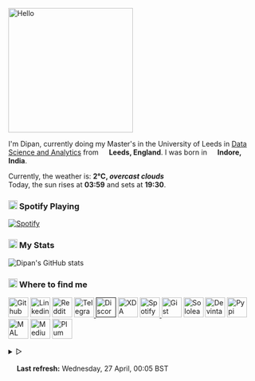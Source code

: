 <p><img alt="Hello" width="250px" src="https://i.imgur.com/Fihbexl.gif" /></p>
<p><codersrank-skills-chart username="themagicalmammal"></codersrank-skills-chart>
I&#39;m Dipan, currently doing my Master&#39;s in the University of Leeds in 
<a href="https://courses.leeds.ac.uk/i071/data-science-and-analytics-msc">Data Science and Analytics</a> 
from <img src="https://i.imgur.com/DPngeUJ.png" width="13"/> <b>Leeds, England</b>. 
I was born in <img src="https://i.imgur.com/DzzzpBo.png" width="13"/> <b>Indore, India</b>. </p>
<p><p>Currently, the weather is: <b> 2°C, 
   <i>overcast clouds</i></b><br>Today, the sun rises at <b>03:59</b> and sets at <b>19:30</b>.
</p></p>
<p><h3><img src="https://i.imgur.com/aSVPWXc.png" width="18"/> Spotify Playing</h3>
<a href="https://open.spotify.com/user/88h9x52o4rver6y7ka9upj5a6"><img src="https://spotify-pw0mefqpu-spotifydipan.vercel.app/api/spotify" alt="Spotify"></a></p>
<p><h3><img src="https://i.imgur.com/84QPnNl.png" width="18"/> My Stats
</h3>
<img src="https://github-readme-stats-bay-ten-48.vercel.app/api?username=themagicalmammal&amp;include_all_commits=true&amp;bg_color=30,e96443,904e95&amp;title_color=fff&amp;text_color=fff" alt="Dipan&#39;s GitHub stats"></p>
<p><h3><img src="https://i.imgur.com/yQHTmCW.png" width="18"/> Where to find me
</h3>
<a href="https://github.com/themagicalmammal/"> <img alt="Github" width="40px" src="https://i.imgur.com/RjscN2M.png" /></a>
<a href="https://uk.linkedin.com/in/themagicalmammal/"> <img alt="Linkedin" width="40px" src="https://i.imgur.com/Hp2w5wM.png" /></a>
<a href="https://www.reddit.com/user/themagicalmammal/"> <img alt="Reddit" width="40px" src="https://i.imgur.com/E8vTLyb.png" /></a>
<a href="https://telegram.im/@themagicalmammal"> <img alt="Telegram" width="40px" src="https://i.imgur.com/8uCq4fi.png" /> </a>
<a href=""> <img alt="Discord" width="40px" src="https://i.imgur.com/allk32s.png" /></a>
<a href="https://forum.xda-developers.com/m/themagicalmammal.9670192/"> <img alt="XDA" width="40px" src="https://i.imgur.com/ZkDQREa.png" /></a>
<a href="https://open.spotify.com/user/88h9x52o4rver6y7ka9upj5a6?si=i5kyqZQOQmOu_NRn-T7FQw&nd=1"> <img alt="Spotify" width="40px" src="https://i.imgur.com/TuGJlcZ.png" /> </a>
<a href="https://gist.github.com/themagicalmammal/"> <img alt="Gist" width="40px" src="https://i.imgur.com/6w4HNmL.png" /></a>
<a href="https://www.sololearn.com/profile/4562055"> <img alt="Sololearn" width="40px" src="https://i.imgur.com/6mnh2V5.png" /></a>
<a href="https://www.deviantart.com/themagicalmammal"> <img alt="Devintart" width="40px" src="https://i.imgur.com/YWUKoPE.png" /></a>
<a href="https://pypi.org/user/themagicalmammal/"> <img alt="Pypi" width="40px" src="https://i.imgur.com/901ps8h.png" /></a>
<a href="https://myanimelist.net/profile/themagicalmammal"> <img alt="MAL" width="40px" src="https://i.imgur.com/TnZcuA4.png" /></a>
<a href="https://medium.com/@d19cyber"> <img alt="Medium" width="40px" src="https://i.imgur.com/HvRIk6L.png" /></a>
<a href="https://secure.plum.io/p/2Ui2Qr0KSS7QP04pEq_-BQ"> <img alt="Plum" width="40px" src="https://i.imgur.com/PNhxaKM.png" /></a>
<br></p>
<p><details>
   <summary> &#9655;</summary>
   <h3><img src="https://i.imgur.com/Iv6o6Gf.png" width="18"/> GitHub Activity
   </h3>
   <!--START_SECTION:activity-->
1. 🎉 Merged PR [#58](https://github.com/themagicalmammal/stock-analyser/pull/58) in [themagicalmammal/stock-analyser](https://github.com/themagicalmammal/stock-analyser)
2. 🎉 Merged PR [#57](https://github.com/themagicalmammal/stock-analyser/pull/57) in [themagicalmammal/stock-analyser](https://github.com/themagicalmammal/stock-analyser)
3. ❌ Closed PR [#59](https://github.com/themagicalmammal/stock-analyser/pull/59) in [themagicalmammal/stock-analyser](https://github.com/themagicalmammal/stock-analyser)
4. 🎉 Merged PR [#55](https://github.com/themagicalmammal/stock-analyser/pull/55) in [themagicalmammal/stock-analyser](https://github.com/themagicalmammal/stock-analyser)
5. 🎉 Merged PR [#54](https://github.com/themagicalmammal/stock-analyser/pull/54) in [themagicalmammal/stock-analyser](https://github.com/themagicalmammal/stock-analyser)
<!--END_SECTION:activity-->
   <details>
      <summary> &#9655;</summary>
      <h3><img src="https://i.imgur.com/fYbz1Tu.gif" width="17"/> Activity Graph
      </h3>
      <img alt="Activity" width="547px" src="https://activity-graph.herokuapp.com/graph?username=themagicalmammal&theme=xcode&custom_title=Activity%20Graph&hide_border=true" />
      <br><br>
      <details>
         <summary> &#9655;</summary>
         <h3><img src="https://i.imgur.com/x8tsLuE.png" width="18"/> Trophies</h3>
         <img src="https://github-profile-trophy.vercel.app/?username=themagicalmammal&amp;theme=juicyfresh&amp;row=1&amp;column=5" alt="trophy">
         <br><br>
         <details>
            <summary> &#9655;</summary>
            <h3><img src="https://i.imgur.com/xGG5c7N.png" width="18"/> QR Code</h3>
            <img alt="QRCode" width="200px" src="https://i.imgur.com/DSHPHdq.png" />
            <details>
               <summary> &#9655;</summary>
               <h3><img src="https://i.imgur.com/1mimHIo.png" width="18"/> Credits</h3></p>
                <p><ol>
                    <ol>
                        <li><img src="https://cdn-icons-png.flaticon.com/128/197/197484.png" width="13"> <a href="https://github.com/sourajitk">Sourajit Karmakar</a></li>
                        <li><img src="https://cdn-icons-png.flaticon.com/128/197/197564.png" width="13"> <a href="https://github.com/thmsgbrt">Thomas Guibert</a></li>
                        <li><img src="https://cdn-icons-png.flaticon.com/512/3909/3909444.png" width="13"> <a href="https://github.com/Prince-Shivaram">Siv Ram Shastri Jonnalagadda</a></li>
                        <li><img src="https://cdn-icons-png.flaticon.com/512/3909/3909444.png" width="13"> <a href="https://github.com/anuraghazra">Anurag Hazra</a></li>
                        <li><img src="https://cdn-icons-png.flaticon.com/128/197/197559.png" width="13"> <a href="https://github.com/owl4ce">Harry</a></li>
                        <li><img src="https://cdn-icons-png.flaticon.com/128/197/197484.png" width="13"> <a href="https://github.com/ryanlanciaux">Ryan Lanciaux</a></li>
                    </ol>
                </p> </ol><details> <summary> &#9655;</summary> <h3><img src="https://i.imgur.com/XJ0hI8P.png" width="18"/> Visitor </h3> <img src="https://profile-counter.glitch.me/themagicalmammal/count.svg" /> <br><br> </details> </details> </details> </details>
<p>   </details>
</details>
<br>
<img src="https://i.imgur.com/JgaEjcz.png" width="13"/> <b>Last refresh:</b> Wednesday, 27 April, 00:05 BST</p>
